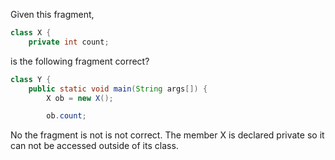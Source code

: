 Given this fragment,
```java
class X {
	private int count;
```
is the following fragment correct?
```java
class Y { 
	public static void main(String args[]) {
		X ob = new X();

		ob.count;
```
No the fragment is not is not correct. The member X is declared private so it can not be accessed outside of its class.
